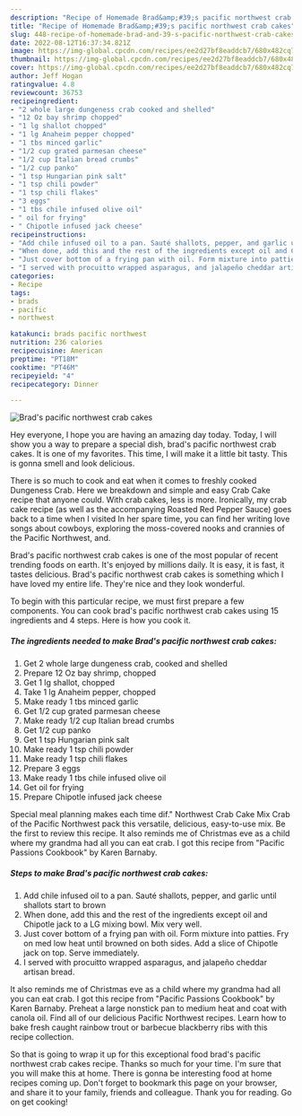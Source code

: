 ```yaml
---
description: "Recipe of Homemade Brad&amp;#39;s pacific northwest crab cakes"
title: "Recipe of Homemade Brad&amp;#39;s pacific northwest crab cakes"
slug: 448-recipe-of-homemade-brad-and-39-s-pacific-northwest-crab-cakes
date: 2022-08-12T16:37:34.821Z
image: https://img-global.cpcdn.com/recipes/ee2d27bf8eaddcb7/680x482cq70/brads-pacific-northwest-crab-cakes-recipe-main-photo.jpg
thumbnail: https://img-global.cpcdn.com/recipes/ee2d27bf8eaddcb7/680x482cq70/brads-pacific-northwest-crab-cakes-recipe-main-photo.jpg
cover: https://img-global.cpcdn.com/recipes/ee2d27bf8eaddcb7/680x482cq70/brads-pacific-northwest-crab-cakes-recipe-main-photo.jpg
author: Jeff Hogan
ratingvalue: 4.8
reviewcount: 36753
recipeingredient:
- "2 whole large dungeness crab cooked and shelled"
- "12 Oz bay shrimp chopped"
- "1 lg shallot chopped"
- "1 lg Anaheim pepper chopped"
- "1 tbs minced garlic"
- "1/2 cup grated parmesan cheese"
- "1/2 cup Italian bread crumbs"
- "1/2 cup panko"
- "1 tsp Hungarian pink salt"
- "1 tsp chili powder"
- "1 tsp chili flakes"
- "3 eggs"
- "1 tbs chile infused olive oil"
- " oil for frying"
- " Chipotle infused jack cheese"
recipeinstructions:
- "Add chile infused oil to a pan. Sauté shallots, pepper, and garlic until shallots start to brown"
- "When done, add this and the rest of the ingredients except oil and Chipotle jack to a LG mixing bowl. Mix very well."
- "Just cover bottom of a frying pan with oil. Form mixture into patties. Fry on med low heat until browned on both sides. Add a slice of Chipotle jack on top. Serve immediately."
- "I served with procuitto wrapped asparagus, and jalapeño cheddar artisan bread."
categories:
- Recipe
tags:
- brads
- pacific
- northwest

katakunci: brads pacific northwest 
nutrition: 236 calories
recipecuisine: American
preptime: "PT18M"
cooktime: "PT46M"
recipeyield: "4"
recipecategory: Dinner

---
```



![Brad&#39;s pacific northwest crab cakes](https://img-global.cpcdn.com/recipes/ee2d27bf8eaddcb7/680x482cq70/brads-pacific-northwest-crab-cakes-recipe-main-photo.jpg)

Hey everyone, I hope you are having an amazing day today. Today, I will show you a way to prepare a special dish, brad&#39;s pacific northwest crab cakes. It is one of my favorites. This time, I will make it a little bit tasty. This is gonna smell and look delicious.

There is so much to cook and eat when it comes to freshly cooked Dungeness Crab. Here we breakdown and simple and easy Crab Cake recipe that anyone could. With crab cakes, less is more. Ironically, my crab cake recipe (as well as the accompanying Roasted Red Pepper Sauce) goes back to a time when I visited In her spare time, you can find her writing love songs about cowboys, exploring the moss-covered nooks and crannies of the Pacific Northwest, and.

Brad&#39;s pacific northwest crab cakes is one of the most popular of recent trending foods on earth. It's enjoyed by millions daily. It is easy, it is fast, it tastes delicious. Brad&#39;s pacific northwest crab cakes is something which I have loved my entire life. They're nice and they look wonderful.


To begin with this particular recipe, we must first prepare a few components. You can cook brad&#39;s pacific northwest crab cakes using 15 ingredients and 4 steps. Here is how you cook it.

<!--inarticleads1-->

##### The ingredients needed to make Brad&#39;s pacific northwest crab cakes:

1. Get 2 whole large dungeness crab, cooked and shelled
1. Prepare 12 Oz bay shrimp, chopped
1. Get 1 lg shallot, chopped
1. Take 1 lg Anaheim pepper, chopped
1. Make ready 1 tbs minced garlic
1. Get 1/2 cup grated parmesan cheese
1. Make ready 1/2 cup Italian bread crumbs
1. Get 1/2 cup panko
1. Get 1 tsp Hungarian pink salt
1. Make ready 1 tsp chili powder
1. Make ready 1 tsp chili flakes
1. Prepare 3 eggs
1. Make ready 1 tbs chile infused olive oil
1. Get  oil for frying
1. Prepare  Chipotle infused jack cheese


Special meal planning makes each time dif.&#34; Northwest Crab Cake Mix Crab of the Pacific Northwest pack this versatile, delicious, easy-to-use mix. Be the first to review this recipe. It also reminds me of Christmas eve as a child where my grandma had all you can eat crab. I got this recipe from &#34;Pacific Passions Cookbook&#34; by Karen Barnaby. 

<!--inarticleads2-->

##### Steps to make Brad&#39;s pacific northwest crab cakes:

1. Add chile infused oil to a pan. Sauté shallots, pepper, and garlic until shallots start to brown
1. When done, add this and the rest of the ingredients except oil and Chipotle jack to a LG mixing bowl. Mix very well.
1. Just cover bottom of a frying pan with oil. Form mixture into patties. Fry on med low heat until browned on both sides. Add a slice of Chipotle jack on top. Serve immediately.
1. I served with procuitto wrapped asparagus, and jalapeño cheddar artisan bread.


It also reminds me of Christmas eve as a child where my grandma had all you can eat crab. I got this recipe from &#34;Pacific Passions Cookbook&#34; by Karen Barnaby. Preheat a large nonstick pan to medium heat and coat with canola oil. Find all of our delicious Pacific Northwest recipes. Learn how to bake fresh caught rainbow trout or barbecue blackberry ribs with this recipe collection. 

So that is going to wrap it up for this exceptional food brad&#39;s pacific northwest crab cakes recipe. Thanks so much for your time. I'm sure that you will make this at home. There is gonna be interesting food at home recipes coming up. Don't forget to bookmark this page on your browser, and share it to your family, friends and colleague. Thank you for reading. Go on get cooking!
